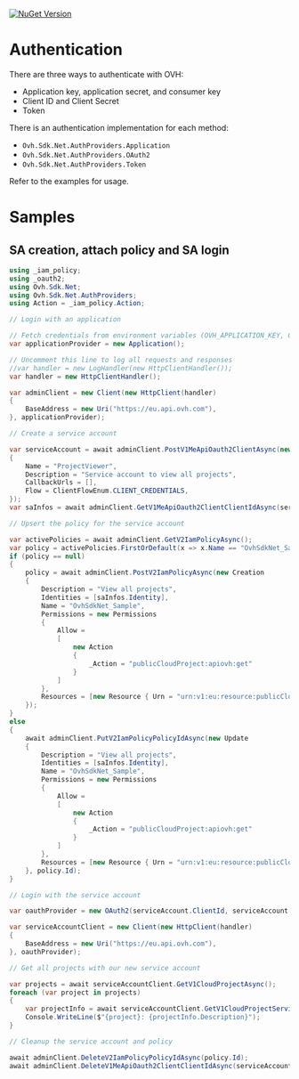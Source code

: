 [![NuGet Version](https://img.shields.io/nuget/v/OVHSDK)](https://www.nuget.org/packages/OVHSDK)

# Authentication

There are three ways to authenticate with OVH:
- Application key, application secret, and consumer key
- Client ID and Client Secret
- Token

There is an authentication implementation for each method:
- `Ovh.Sdk.Net.AuthProviders.Application`
- `Ovh.Sdk.Net.AuthProviders.OAuth2`
- `Ovh.Sdk.Net.AuthProviders.Token`

Refer to the examples for usage.

# Samples

## SA creation, attach policy and SA login

```csharp
using _iam_policy;
using _oauth2;
using Ovh.Sdk.Net;
using Ovh.Sdk.Net.AuthProviders;
using Action = _iam_policy.Action;

// Login with an application

// Fetch credentials from environment variables (OVH_APPLICATION_KEY, OVH_APPLICATION_SECRET, OVH_CONSUMER_KEY)
var applicationProvider = new Application();

// Uncomment this line to log all requests and responses
//var handler = new LogHandler(new HttpClientHandler());
var handler = new HttpClientHandler();

var adminClient = new Client(new HttpClient(handler)
{
    BaseAddress = new Uri("https://eu.api.ovh.com"),
}, applicationProvider);

// Create a service account

var serviceAccount = await adminClient.PostV1MeApiOauth2ClientAsync(new clientRequest
{
    Name = "ProjectViewer",
    Description = "Service account to view all projects",
    CallbackUrls = [],
    Flow = ClientFlowEnum.CLIENT_CREDENTIALS,
});
var saInfos = await adminClient.GetV1MeApiOauth2ClientClientIdAsync(serviceAccount.ClientId);

// Upsert the policy for the service account

var activePolicies = await adminClient.GetV2IamPolicyAsync();
var policy = activePolicies.FirstOrDefault(x => x.Name == "OvhSdkNet_Sample");
if (policy == null)
{
    policy = await adminClient.PostV2IamPolicyAsync(new Creation
    {
        Description = "View all projects",
        Identities = [saInfos.Identity],
        Name = "OvhSdkNet_Sample",
        Permissions = new Permissions
        {
            Allow =
            [
                new Action
                {
                    _Action = "publicCloudProject:apiovh:get"
                }
            ]
        },
        Resources = [new Resource { Urn = "urn:v1:eu:resource:publicCloudProject:*" }]
    });
}
else
{
    await adminClient.PutV2IamPolicyPolicyIdAsync(new Update
    {
        Description = "View all projects",
        Identities = [saInfos.Identity],
        Name = "OvhSdkNet_Sample",
        Permissions = new Permissions
        {
            Allow =
            [
                new Action
                {
                    _Action = "publicCloudProject:apiovh:get"
                }
            ]
        },
        Resources = [new Resource { Urn = "urn:v1:eu:resource:publicCloudProject:*" }]
    }, policy.Id);
}

// Login with the service account

var oauthProvider = new OAuth2(serviceAccount.ClientId, serviceAccount._ClientSecret, "https://www.ovh.com/auth/oauth2/token");

var serviceAccountClient = new Client(new HttpClient(handler)
{
    BaseAddress = new Uri("https://eu.api.ovh.com"),
}, oauthProvider);

// Get all projects with our new service account

var projects = await serviceAccountClient.GetV1CloudProjectAsync();
foreach (var project in projects)
{
    var projectInfo = await serviceAccountClient.GetV1CloudProjectServiceNameAsync(project);
    Console.WriteLine($"{project}: {projectInfo.Description}");
}

// Cleanup the service account and policy

await adminClient.DeleteV2IamPolicyPolicyIdAsync(policy.Id);
await adminClient.DeleteV1MeApiOauth2ClientClientIdAsync(serviceAccount.ClientId);
```
